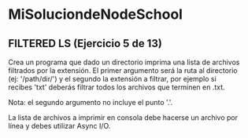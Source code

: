 # MiSoluciondeNodeSchool
## FILTERED LS (Ejercicio 5 de 13)  
   
  Crea un programa que dado un directorio imprima una lista de archivos  
  filtrados por la extensión. El primer argumento será la ruta al directorio  
  (ej: '/path/dir/') y el segundo la extensión a filtrar, por ejemplo si  
  recibes 'txt' deberás filtrar todos los archivos que terminen en .txt.  
   
  Nota: el segundo argumento no incluye el punto '.'.  
   
  La lista de archivos a imprimir en consola debe hacerse un archivo por  
  línea y debes utilizar Async I/O.  
